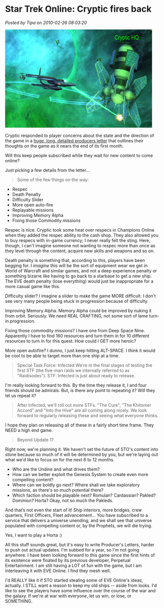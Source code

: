 # Star Trek Online: Cryptic fires back

*Posted by Tipa on 2010-02-26 08:03:20*

![](../uploads/2010/02/cryptichq.png "Cryptic fires back")

Cryptic responded to player concerns about the state and the direction of the game in a [huge, long, detailed producers letter](http://www.startrekonline.com/node/1182) that outlines their thoughts on the game as it nears the end of its first month.

Will this keep people subscribed while they wait for new content to come online?

Just picking a few details from the letter...


> Some of the few things on the way: 

 * Respec
 * Death Penalty
 * Difficulty Slider
 * More open auto-fire
 * Replayable missions
 * Improving Memory Alpha
 * Fixing those Commodity missions




Respec is nice. Cryptic took some heat over respecs in Champions Online when they added the respec ability to the cash shop. They also allowed you to buy respecs with in-game currency; I never really felt the sting. Here, though, I can't imagine someone not wanting to respec more than once as they level through the content, acquire new skills and weapons and so on. 

Death penalty is something that, according to this, players have been begging for. I *imagine* this will be the sort of equipment wear we get in World of Warcraft and similar games, and not a deep experience penalty or something bizarre like having to go back to a starbase to get a new ship. The EVE death penalty (lose everything) would just be inappropriate for a more casual game like this.

Difficulty slider? I imagine a slider to make the game MORE difficult. I don't see very many people being stuck in progression because of difficulty.

Improving Memory Alpha. Memory Alpha could be improved by nuking it from orbit. Seriously. We need REAL CRAFTING, not some sort of lame turn-in progression.

Fixing those commodity missions? I have one from Deep Space Nine. Apparently I have to find 160 resources and turn them in for 10 different resources to turn in for this quest. How could I GET more heroic?

More open autofire? I dunno, I just keep hitting ALT-SPACE. I think it would be cool to be able to target more than one ship at a time.


> Special Task Force: Infected
We're in the final stages of testing the first STF (the five-man raids we internally referred to as "Raidisodes"). STF: Infected is just about ready to release. 




I'm really looking forward to this. By the time they release it, I and four friends should be admirals. But, is there any point to repeating it? Will they let us repeat it?


> After Infected, we'll roll out more STFs. "The Cure", "The Khitomer Accord" and "Into the Hive" are all coming along nicely. We look forward to regularly releasing these and seeing what everyone thinks. 



I hope they plan on releasing all of these in a fairly short time frame. They NEED a high end game.


> Beyond Update 1?

Right now, we're planning it. We haven't set the future of STO's content into stone because so much of it will be determined by you, but we're laying out what we'd like to focus on for the next 6 to 12 months.

 * Who are the Undine and what drives them?
 * How can we better exploit the Genesis System to create even more compelling content?
 * Where can we boldly go next? Where shall we take exploratory missions, as there's so much potential there?
 * Which faction should be playable next? Romulan? Cardassian? Pakled? Dominion? Horta? Okay, not so much the Pakleds.

And that’s not even the start of it! Ship interiors, more bridges, crew quarters, First Officers, Fleet advancement... You have subscribed to a service that delivers a universe unending, and we shall see that universe populated with compelling content or, by the Prophets, we will die trying. 



Yes, I want to play a Horta :) 

All this stuff sounds great, but it's easy to write Producer's Letters, harder to push out actual updates. I'm subbed for a year, so I'm not going anywhere. I have been looking forward to this game since the first hints of its existence were floated by its previous developer, Perpetual Entertainment. I am still having a LOT of fun with the game, but I am interleaving it with EVE Online. I find they mesh well.

I'd REALLY like it if STO started stealing some of EVE Online's ideas, actually. I STILL want a reason to keep my old ships -- aside from looks. I'd like to see the players have some influence over the course of the war and the galaxy. If we're at war with everyone, let us win, or lose, or SOMETHING.

